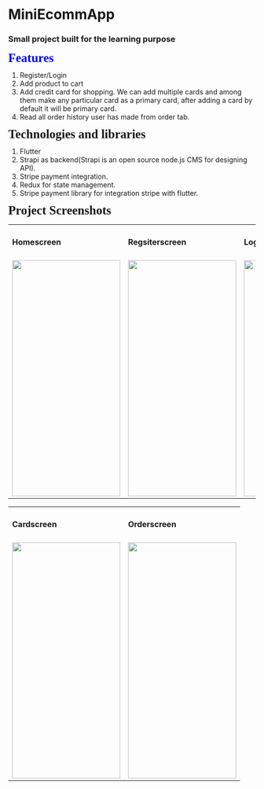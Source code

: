 # MiniEcommApp
<h3> Small project built for the learning purpose </h3>

<h4 style='margin-top:0in;margin-right:0in;margin-bottom:8.0pt;margin-left:0in;line-height:100%;font-size:25px;color:blue;font-family:"Calibri","sans-serif";'>Features</h4>

<ul style="list-style-type: undefined;">
    <li>Register/Login</li>
    <li>Add product to cart</li>
    <li>Add credit card for shopping. We can add multiple cards and among them make any particular card as a primary card, after adding a card by default it will be primary card.</li>
  <li>Read all order history user has made from order tab.</li>
</ul>

<h4 style='margin-top:0in;margin-right:0in;margin-bottom:8.0pt;margin-left:0in;line-height:100%;font-size:25px;font-family:"Calibri","sans-serif";'>Technologies and libraries</h4>

<ul style="list-style-type: undefined;">
    <li>Flutter</li>
    <li>Strapi as backend(Strapi is an open source node.js CMS for designing API).</li>
    <li>Stripe payment integration.</li>
    <li>Redux for state management.</li>
    <li>Stripe payment library for integration stripe with flutter.</li>
</ul>

<h4 style='margin-top:0in;margin-right:0in;margin-bottom:8.0pt;margin-left:0in;line-height:100%;font-size:25px;font-family:"Calibri","sans-serif";'>Project Screenshots</h4>

<table>
  <tr>
    <td><h4>Homescreen</h4></td>
    <td><h4>Regsiterscreen</h4></td>
    <td><h4>Loginscreen</h4></td>
  </tr>
  <tr>
    <td><img src="https://user-images.githubusercontent.com/37879134/137276408-e133297b-147a-4a7e-bfca-23a5b22e0c28.jpg" width=220 height=480> </td>
    <td><img src="https://user-images.githubusercontent.com/37879134/137276493-e5de4983-d591-4782-a730-757611d1b758.jpg" width=220 height=480> </td>
    <td><img src="https://user-images.githubusercontent.com/37879134/137276555-8b415146-4a9a-466c-ab88-13ec42b1ef40.jpg" width=220 height=480> </td>   
  </tr>
 </table>
 
 <table>
  <tr>
    <td><h4>Cardscreen</h4></td>
    <td><h4>Orderscreen</h4></td>
  </tr>
  <tr>
    <td><img src="https://user-images.githubusercontent.com/37879134/137276812-e024f9f2-b36c-49c4-abbe-af8c600f2bfc.jpg" width=220 height=480> </td>
    <td><img src="https://user-images.githubusercontent.com/37879134/137276911-7343b552-d3d1-4690-9f73-baa5c5895011.jpg" width=220 height=480> </td> 
  </tr>
 </table>
